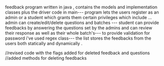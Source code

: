 feedback program written in java , contains the models and implementation classes plus the driver code in main--- 
program lets the users register as an admin or a student which grants them certain privileges which include ...
admin can create/edit/delete questions and batches --- 
student can provide feedbacks by answering the questions set by the admins and can review their response as well as their whole batch's--- to provide validation for password i've used regex class---
the list stores the feedbacks from the users both statically and dynamically .

//revised code with the flags added for deleted feedback and questions 
//added methods for deleting feedbacks 